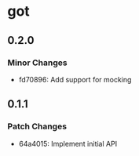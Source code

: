 # got

## 0.2.0

### Minor Changes

- fd70896: Add support for mocking

## 0.1.1

### Patch Changes

- 64a4015: Implement initial API
